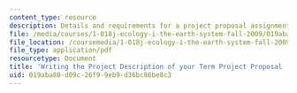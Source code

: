 ```yaml
---
content_type: resource
description: Details and requirements for a project proposal assignment.
file: /media/courses/1-018j-ecology-i-the-earth-system-fall-2009/019aba80d09c26f99eb9d36bc86be8c3_MIT1_018JF09_Proj_Desc.pdf
file_location: /coursemedia/1-018j-ecology-i-the-earth-system-fall-2009/019aba80d09c26f99eb9d36bc86be8c3_MIT1_018JF09_Proj_Desc.pdf
file_type: application/pdf
resourcetype: Document
title: 'Writing the Project Description of your Term Project Proposal '
uid: 019aba80-d09c-26f9-9eb9-d36bc86be8c3
---
```

